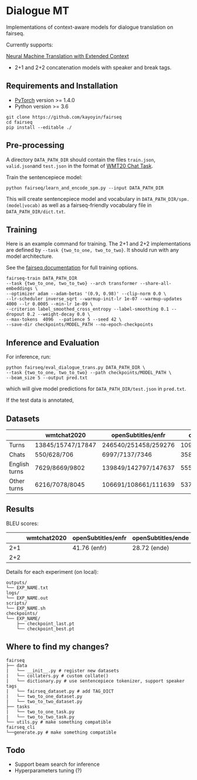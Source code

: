# Dialogue MT

Implementations of context-aware models for dialogue translation on fairseq.

Currently supports:

<a href="https://arxiv.org/pdf/1708.05943.pdf"> Neural Machine Translation with Extended Context</a>

* 2+1 and 2+2 concatenation models with speaker and break tags.

## Requirements and Installation

* [PyTorch](http://pytorch.org/) version >= 1.4.0
* Python version >= 3.6

```shell
git clone https://github.com/kayoyin/fairseq
cd fairseq
pip install --editable ./
```

## Pre-processing

A directory `DATA_PATH_DIR` should contain the files `train.json`, `valid.json`and `test.json` in the format of [WMT20 Chat Task](http://www.statmt.org/wmt20/chat-task.html).

Train the sentencepiece model:

```shell
python fairseq/learn_and_encode_spm.py --input DATA_PATH_DIR
```

This will create sentencepiece model and vocabulary in `DATA_PATH_DIR/spm.(model|vocab)` as well as a fairseq-friendly vocabulary file in `DATA_PATH_DIR/dict.txt`.

## Training

Here is an example command for training. The 2+1 and 2+2 implementations are defined by `--task {two_to_one, two_to_two}`. It should run with any model architecture.

See the [fairseq documentation](https://fairseq.readthedocs.io/en/latest/command_line_tools.html#fairseq-train) for full training options.

```shell
fairseq-train DATA_PATH_DIR
--task {two_to_one, two_to_two} --arch transformer --share-all-embeddings \
--optimizer adam --adam-betas '(0.9, 0.98)' --clip-norm 0.0 \
--lr-scheduler inverse_sqrt --warmup-init-lr 1e-07 --warmup-updates 4000 --lr 0.0005 --min-lr 1e-09 \
--criterion label_smoothed_cross_entropy --label-smoothing 0.1 --dropout 0.2 --weight-decay 0.0 \
--max-tokens  4096  --patience 5 --seed 42 \
--save-dir checkpoints/MODEL_PATH --no-epoch-checkpoints
```

## Inference and Evaluation

For inference, run:

```shell
python fairseq/eval_dialogue_trans.py DATA_PATH_DIR \
--task {two_to_one, two_to_two} --path checkpoints/MODEL_PATH \
--beam_size 5 --output pred.txt
```

which will give model predictions for `DATA_PATH_DIR/test.json` in `pred.txt`.

If the test data is annotated,

## Datasets

|       | wmtchat2020 | openSubtitles/enfr | openSubtitles/ende | openSubtitles/enet | openSubtitles/enru |
| - | - | - | - | - | - |
| Turns | 13845/15747/17847  |246540/251458/259276 |  109241/111316/114633 | 174218/177376/182527  | 157880/161063/165949  |
| Chats | 550/628/706  | 6997/7137/7346  | 3582/3652/3760  | 4394/4482/4614  | 23126/23588/24282  |
| English turns | 7629/8669/9802  |  139849/142797/147637 | 55539/56572/58287  | 130598/133152/137362  |  157880/161063/165949 |
| Other turns | 6216/7078/8045  | 106691/108661/111639  |   53702/54744/56346  | 43620/44224/45165  |133636/136346/140486 |

## Results

BLEU scores:

|   | wmtchat2020 | openSubtitles/enfr | openSubtitles/ende | openSubtitles/enet | openSubtitles/enru |
| - | - | - | - | - | - |
| 2+1 |   | 41.76 (enfr) | 28.72 (ende) | 26.32 (enes) | 20.08 (enru) |
| 2+2 |   |   |   |   |   |

Details for each experiment (on local):

```shell
outputs/
└── EXP_NAME.txt
logs/
└── EXP_NAME.out
scripts/
└── EXP_NAME.sh
checkpoints/
└── EXP_NAME/
    ├── checkpoint_last.pt
    └── checkpoint_best.pt
```

## Where to find my changes?

```shell
fairseq
├── data
|   └── __init__.py # register new datasets
|   └── collaters.py # custom collate()
|   └── dictionary.py # use sentencepiece tokenizer, support speaker tags
|   └── fairseq_dataset.py # add TAG_DICT
|   └── two_to_one_dataset.py 
|   └── two_to_two_dataset.py
├── tasks
|   └── two_to_one_task.py 
|   └── two_to_two_task.py 
└── utils.py # make something compatible
fairseq_cli
└──generate.py # make something compatible
```

## Todo

* Support beam search for inference
* Hyperparameters tuning (?)

